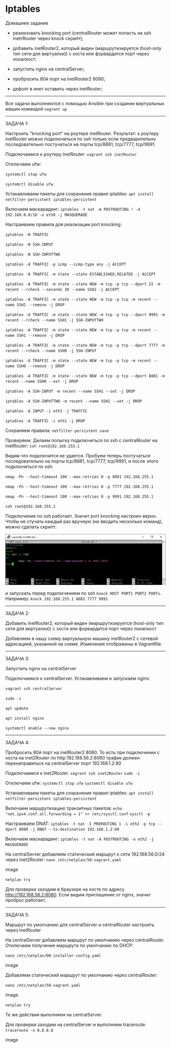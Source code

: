 # Iptables

Домашнее задание

- реализовать knocking port (centralRouter может попасть на ssh inetrRouter через knock скрипт);

- добавить inetRouter2, который виден (маршрутизируется (host-only тип сети для виртуалки)) с хоста или форвардится порт через локалхост;

- запустить nginx на centralServer;

- пробросить 80й порт на inetRouter2 8080;

- дефолт в инет оставить через inetRouter;

----------------------------------------------------------------------------------------------------------------------------------------

Все задачи выполняются с помощью Ansible при создании виртуальных машин командой `vagrant up`

----------------------------------------------------------------------------------------------------------------------------------------

ЗАДАЧА 1:

Настроить "knocking port" на роутере inetRouter. Результат: к роутеру inetRouter можно подключиться по ssh только если предварительно последовательно постучаться на порты tcp/8881, tcp/7777, tcp/9991.

Подключаемся к роутеру inetRouter: `vagrant ssh inetRouter`

Отключаем ufw:

`systemctl stop ufw`

`systemctl disable ufw`

Устанавливаем пакеты для сохранения правил iptables: `apt install netfilter-persistent iptables-persistent`

Включаем маскарадинг: `iptables -t nat -A POSTROUTING ! -d 192.168.0.0/16 -o eth0 -j MASQUERADE`

Настраиваем правила для реализации port knocking:

`iptables -N TRAFFIC`

`iptables -N SSH-INPUT`

`iptables -N SSH-INPUTTWO`

`iptables -A TRAFFIC -p icmp --icmp-type any -j ACCEPT`

`iptables -A TRAFFIC -m state --state ESTABLISHED,RELATED -j ACCEPT`

`iptables -A TRAFFIC -m state --state NEW -m tcp -p tcp --dport 22 -m recent --rcheck --seconds 30 --name SSH2 -j ACCEPT`

`iptables -A TRAFFIC -m state --state NEW -m tcp -p tcp -m recent --name SSH2 --remove -j DROP`

`iptables -A TRAFFIC -m state --state NEW -m tcp -p tcp --dport 9991 -m recent --rcheck --name SSH1 -j SSH-INPUTTWO`

`iptables -A TRAFFIC -m state --state NEW -m tcp -p tcp -m recent --name SSH1 --remove -j DROP`

`iptables -A TRAFFIC -m state --state NEW -m tcp -p tcp --dport 7777 -m recent --rcheck --name SSH0 -j SSH-INPUT`

`iptables -A TRAFFIC -m state --state NEW -m tcp -p tcp -m recent --name SSH0 --remove -j DROP`

`iptables -A TRAFFIC -m state --state NEW -m tcp -p tcp --dport 8881 -m recent --name SSH0 --set -j DROP`

`iptables -A SSH-INPUT -m recent --name SSH1 --set -j DROP`

`iptables -A SSH-INPUTTWO -m recent --name SSH2 --set -j DROP`

`iptables -A INPUT -i eth1 -j TRAFFIC`

`iptables -A TRAFFIC -i eth1 -j DROP`

Сохраняем правила: `netfilter-persistent save`

Проверяем. Делаем попытку подключиться по ssh с centralRouter на inetRouter: `ssh root@192.168.255.1`

Видим что подключится не удается. Пробуем теперь постучаться последовательно на порты tcp/8881, tcp/7777, tcp/9991, и после этого подключиться по ssh:

`nmap -Pn --host-timeout 100 --max-retries 0 -p 8881 192.168.255.1`

`nmap -Pn --host-timeout 100 --max-retries 0 -p 7777 192.168.255.1`

`nmap -Pn --host-timeout 100 --max-retries 0 -p 9991 192.168.255.1`

`ssh root@192.168.255.1`

Подключение по ssh работает. Значит port knocking настроен верно. Чтобы не стучать каждый раз вручную (не вводить несколько команд), можно сделать скрипт:

![Image alt](https://github.com/NikPuskov/Iptables/blob/main/iptables1.jpg)

и запускать перед подключением по ssh `knock HOST PORT1 PORT2 PORTx`. Например: `knock 192.168.255.1 8881 7777 9991`

----------------------------------------------------------------------------------------------------------------------------------------

ЗАДАЧА 2:

Добавить inetRouter2, который виден (маршрутизируется (host-only тип сети для виртуалки)) с хоста или форвардится порт через локалхост

Добавляем в нашу схему виртуальную машину inetRouter2 с сетевой адресацией, указанной на схеме. Изменения отображены в Vagrantfile.

----------------------------------------------------------------------------------------------------------------------------------------

ЗАДАЧА 3:

Запустить nginx на centralServer

Подключаемся к centralServer. Устанавливаем и запускаем nginx:

`vagrant ssh centralServer`

`sudo -i`

`apt update`

`apt install nginx`

`systemctl enable --now nginx`

----------------------------------------------------------------------------------------------------------------------------------------

ЗАДАЧА 4:

Пробросить 80й порт на inetRouter2 8080. То есть при подключении с хоста на inet2Router по http:192.168.56.2:8080 трафик должен перенаправиться на centralServer порт 192.168.1.2:80

Подключаемся к inet2Router. `vagrant ssh inet2Router` `sudo -i`

Отключаем ufw: `systemctl stop ufw` `systemctl disable ufw`

Устанавливаем пакеты для сохранения правил iptables: `apt install netfilter-persistent iptables-persistent`

Включаем маршрутизацию транзитных пакетов: `echo "net.ipv4.conf.all.forwarding = 1" >> /etc/sysctl.conf` `sysctl -p`

Настраиваем DNAT: `iptables -t nat -I PREROUTING 1 -i eth2 -p tcp --dport 8080 -j DNAT --to-destination 192.168.1.2:80`

Включаем маскарадинг: `iptables -t nat -A POSTROUTING -o eth2 -j MASQUERADE`

На centralServer добавляем статический маршрут к сети 192.168.56.0/24 через inet2Router: `nano /etc/netplan/50-vagrant.yaml`

image

`netplan try`

Для проверки заходим в браузере на хосте по адресу http://192.168.56.2:8080. Если видим приглашение от nginx, значит проброс работает.

----------------------------------------------------------------------------------------------------------------------------------------

ЗАДАЧА 5:

Маршрут по умолчанию для centralServer и centralRouter настроить через inetRouter

На centralServer добавляем маршрут по умолчанию через centralRouter. Отключаем получение маршрута по умолчанию по DHCP:

`nano /etc/netplan/00-installer-config.yaml`

image

Добавляем статический маршрут по умолчанию через centralRouter: 

`nano /etc/netplan/50-vagrant.yaml`

image

`netplan try`

Те же действия выполняем на centralServer.

Для проверки заходим на centralServer и выполняем traceroute: `traceroute -n 8.8.8.8`

image

